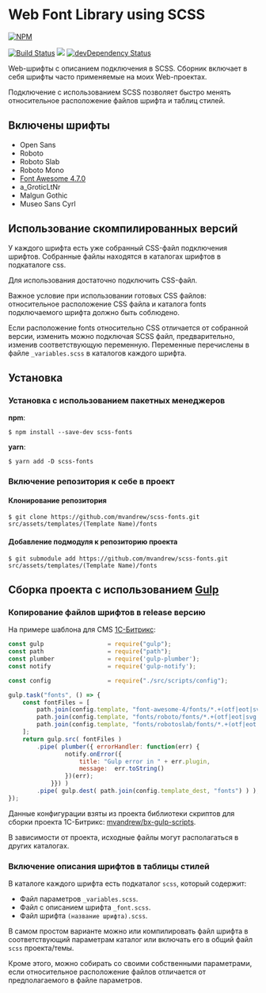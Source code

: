 # Web Font Library using SCSS

[![NPM](https://nodei.co/npm/scss-fonts.png)](https://nodei.co/npm/scss-fonts/)

[![Build Status](https://travis-ci.org/mvandrew/scss-fonts.svg?branch=master)](https://travis-ci.org/mvandrew/scss-fonts) 
![](https://img.shields.io/npm/v/scss-fonts.svg?label=npm%20package&style=flat)
[![devDependency Status](https://david-dm.org/mvandrew/scss-fontse/dev-status.svg)](https://david-dm.org/mvandrew/scss-fonts#info=devDependencies)

Web-шрифты с описанием подключения в SCSS. Сборник включает в себя шрифты часто применяемые на моих Web-проектах.

Подключение с использованием SCSS позволяет быстро менять относительное расположение файлов шрифта и таблиц стилей.

## Включены шрифты

* Open Sans
* Roboto
* Roboto Slab
* Roboto Mono
* [Font Awesome 4.7.0](https://fontawesome.com/v4.7.0/)
* a_GroticLtNr
* Malgun Gothic
* Museo Sans Cyrl

## Использование скомпилированных версий

У каждого шрифта есть уже собранный CSS-файл подключения шрифтов. Собранные файлы находятся в каталогах шрифтов в подкаталоге css.

Для использования достаточно подключить CSS-файл.

Важное условие при использовании готовых CSS файлов: относительное расположение CSS файла и каталога fonts подключаемого шрифта должно быть соблюдено.

Если расположение fonts относительно CSS отличается от собранной версии, изменить можно подключая SCSS файл, предварительно, изменив соответствующую переменную. Переменные перечислены в файле ```_variables.scss``` в каталогов каждого шрифта.

## Установка

### Установка с использованием пакетных менеджеров

**npm**: 

    $ npm install --save-dev scss-fonts

**yarn**:

    $ yarn add -D scss-fonts

### Включение репозитория к себе в проект

#### Клонирование репозитория

    $ git clone https://github.com/mvandrew/scss-fonts.git src/assets/templates/(Template Name)/fonts
    
#### Добавление подмодуля к репозиторию проекта

    $ git submodule add https://github.com/mvandrew/scss-fonts.git src/assets/templates/(Template Name)/fonts
    
## Сборка проекта с использованием [Gulp](https://gulpjs.com/)

### Копирование файлов шрифтов в release версию

На примере шаблона для CMS [1С-Битрикс](https://www.1c-bitrix.ru/):

```javascript
const gulp                  = require("gulp");
const path                  = require("path");
const plumber               = require('gulp-plumber');
const notify                = require('gulp-notify');

const config                = require("./src/scripts/config");

gulp.task("fonts", () => {
    const fontFiles = [
        path.join(config.template, "font-awesome-4/fonts/*.+(otf|eot|svg|ttf|woff|woff2)"),
        path.join(config.template, "fonts/roboto/fonts/*.+(otf|eot|svg|ttf|woff|woff2)"),
        path.join(config.template, "fonts/robotoslab/fonts/*.+(otf|eot|svg|ttf|woff|woff2)")
    ];
    return gulp.src( fontFiles )
        .pipe( plumber({ errorHandler: function(err) {
                notify.onError({
                    title: "Gulp error in " + err.plugin,
                    message:  err.toString()
                })(err);
            }}) )
        .pipe( gulp.dest( path.join(config.template_dest, "fonts") ) );
});
``` 

Данные конфигурации взяты из проекта библиотеки скриптов для сборки проекта 1С-Битрикс: [mvandrew/bx-gulp-scripts](https://github.com/mvandrew/bx-gulp-scripts).

В зависимости от проекта, исходные файлы могут располагаться в других каталогах.

### Включение описания шрифтов в таблицы стилей

В каталоге каждого шрифта есть подкаталог ```scss```, который содержит:

* Файл параметров ```_variables.scss```.
* Файл с описанием шрифта ```_font.scss```.
* Файл шрифта ```(название шрифта).scss```.

В самом простом варианте можно или компилировать файл шрифта в соответствующий параметрам каталог или включать его в общий файл ```scss``` проекта/темы.

Кроме этого, можно собирать со своими собственными параметрами, если относительное расположение файлов отличается от предполагаемого в файле параметров.
